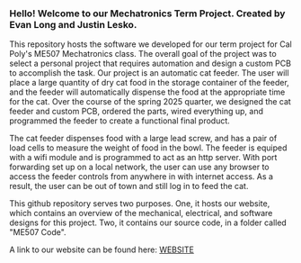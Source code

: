 ### Hello! Welcome to our Mechatronics Term Project.  Created by Evan Long and Justin Lesko.

This repository hosts the software we developed for our term project for Cal Poly's ME507 Mechatronics class.  The overall 
 goal of the project was to select a personal project that requires automation and design a custom PCB to accomplish the task.
 Our project is an automatic cat feeder.  The user will place a large quantity of dry cat food in the storage container
 of the feeder, and the feeder will automatically dispense the food at the appropriate time for the cat.  Over the course
 of the spring 2025 quarter, we designed the cat feeder and custom PCB, ordered the parts, wired everything up, and 
 programmed the feeder to create a functional final product.

The cat feeder dispenses food with a large lead screw, and has a pair of load cells to measure the weight of food in the
 bowl.  The feeder is equiped with a wifi module and is programmed to act as an http server.  With port forwarding set up
 on a local network, the user can use any browser to access the feeder controls from anywhere in with internet access.
 As a result, the user can be out of town and still log in to feed the cat.

This github repository serves two purposes.  One, it hosts our website, which contains an overview of the mechanical,
electrical, and software designs for this project.  Two, it contains our source code, in a folder called "ME507 Code".

A link to our website can be found here: [WEBSITE](https://calpoly-me507-mecha07.github.io-/)
